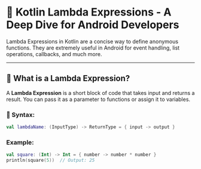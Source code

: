 # 🧠 Kotlin Lambda Expressions - A Deep Dive for Android Developers

Lambda Expressions in Kotlin are a concise way to define anonymous functions. They are extremely useful in Android for event handling, list operations, callbacks, and much more.

---

## 📌 What is a Lambda Expression?

A **Lambda Expression** is a short block of code that takes input and returns a result. You can pass it as a parameter to functions or assign it to variables.

### 🔹 Syntax:
```kotlin
val lambdaName: (InputType) -> ReturnType = { input -> output }
```
### Example:
```kotlin
val square: (Int) -> Int = { number -> number * number }
println(square(5))  // Output: 25
```
